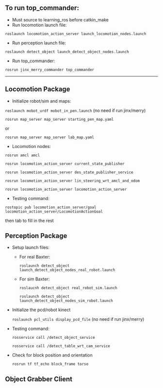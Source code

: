 ## To run top_commander:
- Must source to learning_ros before catkin_make
- Run locomotion launch file:
  
`roslaunch locomotion_action_server launch_locomotion_nodes.launch`

- Run perception launch file:

`roslaunch detect_object launch_detect_object_nodes.launch`

- Run top_commander:

`rosrun jinx_merry_commander top_commander`

---
## Locomotion Package
- Initialize robot/sim and maps:

`roslaunch mobot_urdf mobot_in_pen.launch`  (no need if run jinx/merry)

`rosrun map_server map_server starting_pen_map.yaml`

or

`rosrun map_server map_server lab_map.yaml`

- Locomotion nodes:

`rosrun amcl amcl`

`rosrun locomotion_action_server current_state_publisher`

`rosrun locomotion_action_server des_state_publisher_service`

`rosrun locomotion_action_server lin_steering_wrt_amcl_and_odom`

`rosrun locomotion_action_server locomotion_action_server`

- Testing command:

`rostopic pub locomotion_action_server/goal locomotion_action_server/LocomotionActionGoal` 

then tab to fill in the rest
## Perception Package
- Setup launch files:
  - For real Baxter:
    
    `roslaunch detect_object launch_detect_object_nodes_real_robot.launch`

  - For sim Baxter:

    `roslaucnh detect_object real_robot_sim.launch`

    `roslaunch detect_object launch_detect_object_nodes_sim_robot.launch`

- Initialize the pcd/robot kinect

    `roslaunch pcl_utils display_pcd_file` (no need if run jinx/merry)

- Testing command:

    `rosservice call /detect_object_service`

    `rosservice call /detect_table_wrt_cam_service`

- Check for block position and orientation

    `rosrun tf tf_echo block_frame torso`

## Object Grabber Client